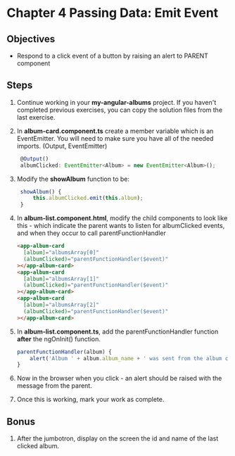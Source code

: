 # Chapter 4 Passing Data: Emit Event

## Objectives

- Respond to a click event of a button by raising an alert to PARENT component

## Steps

1. Continue working in your **my-angular-albums** project. If you haven't completed previous exercises, you can copy the solution files from the last exercise.

1. In **album-card.component.ts** create a member variable which is an EventEmitter. You will need to make sure you have all of the needed imports. (Output, EventEmitter)

   ```javascript
    @Output()
    albumClicked: EventEmitter<Album> = new EventEmitter<Album>();
   ```

1. Modify the **showAlbum** function to be:

   ```javascript
    showAlbum() {
        this.albumClicked.emit(this.album);
    }
   ```

1. In **album-list.component.html**, modify the child components to look like this - which indicate the parent wants to listen for albumClicked events, and when they occur to call parentFunctionHandler

   ```html
   <app-album-card
     [album]="albumsArray[0]"
     (albumClicked)="parentFunctionHandler($event)"
   ></app-album-card>
   <app-album-card
     [album]="albumsArray[1]"
     (albumClicked)="parentFunctionHandler($event)"
   ></app-album-card>
   <app-album-card
     [album]="albumsArray[2]"
     (albumClicked)="parentFunctionHandler($event)"
   ></app-album-card>
   ```

1. In **album-list.component.ts**, add the parentFunctionHandler function **after** the ngOnInit() function.

   ```javascript
   parentFunctionHandler(album) {
       alert('Album ' + album.album_name + ' was sent from the album card component');
   }
   ```

1. Now in the browser when you click - an alert should be raised with the message from the parent.

1. Once this is working, mark your work as complete.

## Bonus

1. After the jumbotron, display on the screen the id and name of the last clicked album.
